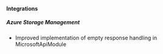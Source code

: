
#### Integrations
##### Azure Storage Management
- Improved implementation of empty response handling in MicrosoftApiModule 
